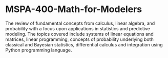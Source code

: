 # MSPA-400-Math-for-Modelers

The review of fundamental concepts from calculus, linear algebra, and probability with a focus upon applications in statistics 
and predictive modeling. The topics covered include systems of linear equations and matrices, linear programming, 
concepts of probability underlying both classical and Bayesian statistics, differential calculus and integration using Python programming language.
